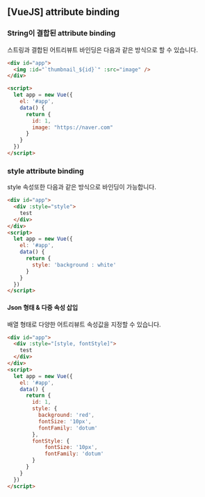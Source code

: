 ## [VueJS] attribute binding



### String이 결합된 attribute binding

스트링과 결합된 어트리뷰트 바인딩은 다음과 같은 방식으로 할 수 있습니다.

```html
<div id="app">
  <img :id="`thumbnail_${id}`" :src="image" />
</div>

<script>
  let app = new Vue({
    el: '#app',
    data() {
      return {
        id: 1,
        image: "https://naver.com"
      }
    }
  })
</script>
```



### style attribute binding

style 속성또한 다음과 같은 방식으로 바인딩이 가능합니다.

```html
<div id="app">
  <div :style="style">
    test
  </div>
</div>
<script>
  let app = new Vue({
    el: '#app',
    data() {
      return {
        style: 'background : white'
      }
    }
  })
</script>
```



#### Json 형태 & 다중 속성 삽입

배열 형태로 다양한 어트리뷰트 속성값을 지정할 수 있습니다.

```html
<div id="app">
  <div :style="[style, fontStyle]">
    test
  </div>
</div>
<script>
  let app = new Vue({
    el: '#app',
    data() {
      return {
        id: 1,
        style: {
          background: 'red',
          fontSize: '10px',
          fontFamily: 'dotum'
        },
        fontStyle: {
        	fontSize: '10px',
        	fontFamily: 'dotum'
        }
      }
    }
  })
</script>
```


